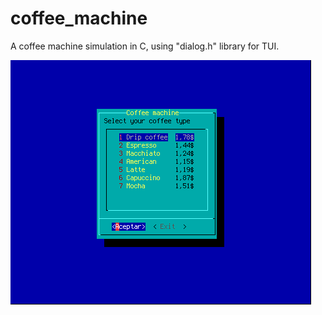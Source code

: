 # coffee_machine
A coffee machine simulation in C, using "dialog.h" library for TUI.

![My Image](main_menu_preview.png)
